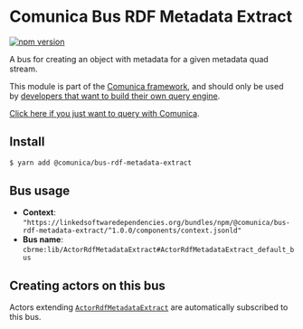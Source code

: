 # Comunica Bus RDF Metadata Extract

[![npm version](https://badge.fury.io/js/%40comunica%2Fbus-rdf-metadata-extract.svg)](https://www.npmjs.com/package/@comunica/bus-rdf-metadata-extract)

A bus for creating an object with metadata for a given metadata quad stream.

This module is part of the [Comunica framework](https://github.com/comunica/comunica),
and should only be used by [developers that want to build their own query engine](https://comunica.dev/docs/modify/).

[Click here if you just want to query with Comunica](https://comunica.dev/docs/query/).

## Install

```bash
$ yarn add @comunica/bus-rdf-metadata-extract
```

## Bus usage

* **Context**: `"https://linkedsoftwaredependencies.org/bundles/npm/@comunica/bus-rdf-metadata-extract/^1.0.0/components/context.jsonld"`
* **Bus name**: `cbrme:lib/ActorRdfMetadataExtract#ActorRdfMetadataExtract_default_bus`

## Creating actors on this bus

Actors extending [`ActorRdfMetadataExtract`](https://comunica.github.io/comunica/classes/bus_rdf_metadata_extract.actorrdfmetadataextract.html) are automatically subscribed to this bus.

